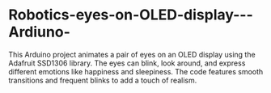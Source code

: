 # Robotics-eyes-on-OLED-display---Ardiuno-
 This Arduino project animates a pair of eyes on an OLED display using the Adafruit SSD1306 library. The eyes can blink, look around, and express different emotions like happiness and sleepiness. The code features smooth transitions and frequent blinks to add a touch of realism.
